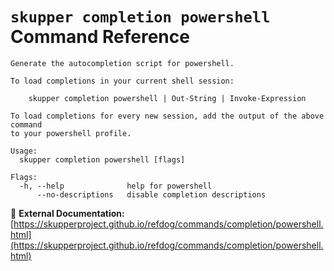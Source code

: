 # `skupper completion powershell` Command Reference

```
Generate the autocompletion script for powershell.

To load completions in your current shell session:

	skupper completion powershell | Out-String | Invoke-Expression

To load completions for every new session, add the output of the above command
to your powershell profile.

Usage:
  skupper completion powershell [flags]

Flags:
  -h, --help              help for powershell
      --no-descriptions   disable completion descriptions
```

🔗 **External Documentation:** [https://skupperproject.github.io/refdog/commands/completion/powershell.html](https://skupperproject.github.io/refdog/commands/completion/powershell.html)


